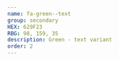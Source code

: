 ```yaml
---
name: fa-green--text
group: secondary
HEX: 629F23
RBG: 98, 159, 35
description: Green - text variant
order: 2
---
```

